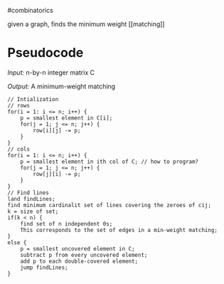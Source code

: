 
#combinatorics 

given a graph, finds the minimum weight [[matching]]
# Pseudocode
*Input:* n-by-n integer matrix C

*Output:* A minimum-weight matching
```
// Intialization
// rows
for(i = 1: i <= n; i++) {
	p = smallest element in C[i];
	for(j = 1; j <= n; j++) {
		row[i][j] -= p;
	}
}
// cols
for(i = 1: i <= n; i++) {
	p = smallest element in ith col of C; // how to program?
	for(j = 1; j <= n; j++) {
		row[j][i] -= p;
	}
}
// Find lines
land findLines;
find minimum cardinalit set of lines covering the zeroes of cij;
k = size of set;
if(k < n) {
	find set of n independent 0s;
	This corresponds to the set of edges in a min-weight matching;
}
else {
	p = smallest uncovered element in C;
	subtract p from every uncovered element;
	add p to each double-covered element;
	jump findLines;
}
```
